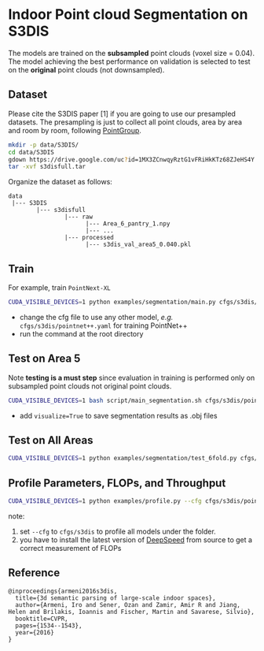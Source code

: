 # Indoor Point cloud Segmentation on S3DIS
The models are trained on the **subsampled** point clouds (voxel size = 0.04). The model achieving the best performance on validation is selected to test on the **original** point clouds (not downsampled). 


## Dataset

Please cite the S3DIS paper [1] if you are going to use our presampled datasets.  The presampling is just to collect all point clouds, area by area and room by room, following [PointGroup](https://github.com/dvlab-research/PointGroup).

```bash
mkdir -p data/S3DIS/
cd data/S3DIS
gdown https://drive.google.com/uc?id=1MX3ZCnwqyRztG1vFRiHkKTz68ZJeHS4Y
tar -xvf s3disfull.tar
```

Organize the dataset as follows:

```
data
 |--- S3DIS
        |--- s3disfull
                |--- raw
                      |--- Area_6_pantry_1.npy
                      |--- ...
                |--- processed
                      |--- s3dis_val_area5_0.040.pkl 
```


## Train

For example, train `PointNext-XL`
```bash
CUDA_VISIBLE_DEVICES=1 python examples/segmentation/main.py cfgs/s3dis/pointnext-xl.yaml
```
* change the cfg file to use any other model, *e.g.* `cfgs/s3dis/pointnet++.yaml` for training PointNet++  
* run the command at the root directory


## Test on Area 5
Note **testing is a must step** since evaluation in training is performed only on subsampled point clouds not original point clouds. 

```bash
CUDA_VISIBLE_DEVICES=1 bash script/main_segmentation.sh cfgs/s3dis/pointnext-xl.yaml wandb.use_wandb=False mode=test --pretrained_path pretrained/s3dis/pointnext-xl/pointnext-xl-area5/checkpoint/pointnext-xl_ckpt_best.pth
```
* add `visualize=True` to save segmentation results as .obj files


## Test on All Areas

```bash
CUDA_VISIBLE_DEVICES=1 python examples/segmentation/test_6fold.py cfgs/s3dis/pointnext-xl.yaml mode=test --pretrained_path pretrained/s3dis/pointnext-xl
```



## Profile Parameters, FLOPs, and Throughput

```bash
CUDA_VISIBLE_DEVICES=1 python examples/profile.py --cfg cfgs/s3dis/pointnext-xl.yaml batch_size=16 num_points=15000 timing=True
```
note: 
1. set `--cfg` to `cfgs/s3dis` to profile all models under the folder.
2. you have to install the latest version of [DeepSpeed](https://github.com/microsoft/DeepSpeed) from source to get a correct measurement of FLOPs



## Reference 

```
@inproceedings{armeni2016s3dis,
  title={3d semantic parsing of large-scale indoor spaces},
  author={Armeni, Iro and Sener, Ozan and Zamir, Amir R and Jiang, Helen and Brilakis, Ioannis and Fischer, Martin and Savarese, Silvio},
  booktitle=CVPR,
  pages={1534--1543},
  year={2016}
}
```